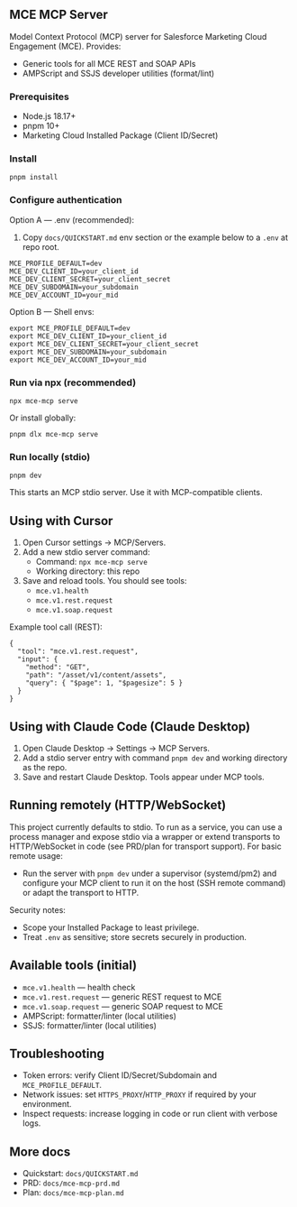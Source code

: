 ## MCE MCP Server

Model Context Protocol (MCP) server for Salesforce Marketing Cloud Engagement (MCE). Provides:
- Generic tools for all MCE REST and SOAP APIs
- AMPScript and SSJS developer utilities (format/lint)

### Prerequisites
- Node.js 18.17+
- pnpm 10+
- Marketing Cloud Installed Package (Client ID/Secret)

### Install
```
pnpm install
```

### Configure authentication
Option A — .env (recommended):
1) Copy `docs/QUICKSTART.md` env section or the example below to a `.env` at repo root.
```
MCE_PROFILE_DEFAULT=dev
MCE_DEV_CLIENT_ID=your_client_id
MCE_DEV_CLIENT_SECRET=your_client_secret
MCE_DEV_SUBDOMAIN=your_subdomain
MCE_DEV_ACCOUNT_ID=your_mid
```

Option B — Shell envs:
```
export MCE_PROFILE_DEFAULT=dev
export MCE_DEV_CLIENT_ID=your_client_id
export MCE_DEV_CLIENT_SECRET=your_client_secret
export MCE_DEV_SUBDOMAIN=your_subdomain
export MCE_DEV_ACCOUNT_ID=your_mid
```

### Run via npx (recommended)
```
npx mce-mcp serve
```
Or install globally:
```
pnpm dlx mce-mcp serve
```

### Run locally (stdio)
```
pnpm dev
```
This starts an MCP stdio server. Use it with MCP-compatible clients.

## Using with Cursor
1. Open Cursor settings → MCP/Servers.
2. Add a new stdio server command:
   - Command: `npx mce-mcp serve`
   - Working directory: this repo
3. Save and reload tools. You should see tools:
   - `mce.v1.health`
   - `mce.v1.rest.request`
   - `mce.v1.soap.request`

Example tool call (REST):
```
{
  "tool": "mce.v1.rest.request",
  "input": {
    "method": "GET",
    "path": "/asset/v1/content/assets",
    "query": { "$page": 1, "$pagesize": 5 }
  }
}
```

## Using with Claude Code (Claude Desktop)
1. Open Claude Desktop → Settings → MCP Servers.
2. Add a stdio server entry with command `pnpm dev` and working directory as the repo.
3. Save and restart Claude Desktop. Tools appear under MCP tools.

## Running remotely (HTTP/WebSocket)
This project currently defaults to stdio. To run as a service, you can use a process manager and expose stdio via a wrapper or extend transports to HTTP/WebSocket in code (see PRD/plan for transport support). For basic remote usage:
- Run the server with `pnpm dev` under a supervisor (systemd/pm2) and configure your MCP client to run it on the host (SSH remote command) or adapt the transport to HTTP.

Security notes:
- Scope your Installed Package to least privilege.
- Treat `.env` as sensitive; store secrets securely in production.

## Available tools (initial)
- `mce.v1.health` — health check
- `mce.v1.rest.request` — generic REST request to MCE
- `mce.v1.soap.request` — generic SOAP request to MCE
- AMPScript: formatter/linter (local utilities)
- SSJS: formatter/linter (local utilities)

## Troubleshooting
- Token errors: verify Client ID/Secret/Subdomain and `MCE_PROFILE_DEFAULT`.
- Network issues: set `HTTPS_PROXY`/`HTTP_PROXY` if required by your environment.
- Inspect requests: increase logging in code or run client with verbose logs.

## More docs
- Quickstart: `docs/QUICKSTART.md`
- PRD: `docs/mce-mcp-prd.md`
- Plan: `docs/mce-mcp-plan.md`


